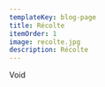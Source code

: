 ```yaml
---
templateKey: blog-page
title: Récolte
itemOrder: 1
image: recolte.jpg
description: Récolte
---
```


Void
